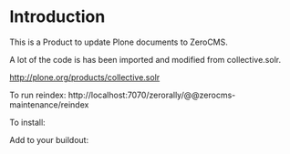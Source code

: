 Introduction
============

This is a Product to update Plone documents to ZeroCMS. 

A lot of the code is has been imported and modified from collective.solr. 

http://plone.org/products/collective.solr

To run reindex:
http://localhost:7070/zerorally/@@zerocms-maintenance/reindex


To install:

Add to your buildout:



